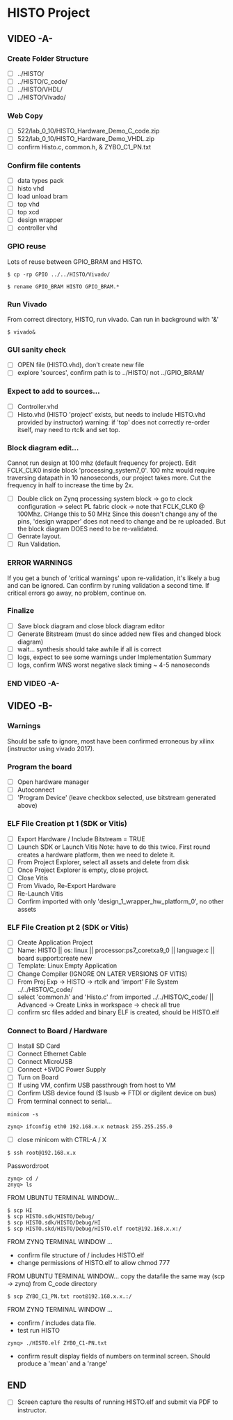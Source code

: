 # HISTO Project
## VIDEO -A-
### Create Folder Structure
- [ ] ../HISTO/
- [ ] ../HISTO/C_code/
- [ ] ../HISTO/VHDL/
- [ ] ../HISTO/Vivado/
### Web Copy 
- [ ] 522/lab_0_10/HISTO_Hardware_Demo_C_code.zip
- [ ] 522/lab_0_10/HISTO_Hardware_Demo_VHDL.zip
- [ ] confirm Histo.c, common.h, & ZYBO_C1_PN.txt

### Confirm file contents
- [ ] data types pack
- [ ] histo vhd
- [ ] load unload bram
- [ ] top vhd
- [ ] top xcd
- [ ] design wrapper
- [ ] controller vhd
### GPIO reuse
Lots of reuse between GPIO_BRAM and HISTO.
```
$ cp -rp GPIO ../../HISTO/Vivado/
```
```
$ rename GPIO_BRAM HISTO GPIO_BRAM.*
```
### Run Vivado
From correct directory, HISTO, run vivado.  Can run in background with '&'
```
$ vivado&
```
### GUI sanity check
- [ ] OPEN file (HISTO.vhd), don't create new file
- [ ] explore 'sources', confirm path is to ../HISTO/ not ../GPIO_BRAM/
### Expect to add to sources...
- [ ] Controller.vhd
- [ ] Histo.vhd (HISTO 'project' exists, but needs to include HISTO.vhd provided by instructor)
warning: if 'top' does not correctly re-order itself, may need to rtclk and set top.
### Block diagram edit...
Cannot run design at 100 mhz (default frequency for project).  Edit FCLK_CLK0 inside block 'processing_system7_0'.  100 mhz would
require traversing datapath in 10 nanoseconds, our project takes more.  Cut the frequency in half to increase the time by 2x.  
- [ ] Double click on Zynq processing system block -> go to clock configuration -> select PL fabric clock -> note that FCLK_CLK0 @ 100Mhz.  CHange this to 50 MHz
Since this doesn't change any of the pins, 'design wrapper' does not need to change and be re uploaded.  But the block diagram DOES need to be re-validated.
- [ ] Genrate layout.
- [ ] Run Validation.
### ERROR WARNINGS
If you get a bunch of 'critical warnings' upon re-validation, it's likely a bug and can be ignored.
Can confirm by runing validation a second time.  If critical errors go away, no problem, continue on.
### Finalize
- [ ] Save block diagram and close block diagram editor
- [ ] Generate Bitstream (must do since added new files and changed block diagram)
- [ ] wait... synthesis should take awhile if all is correct
- [ ] logs, expect to see some warnings under Implementation Summary
- [ ] logs, confirm WNS worst negative slack timing ~ 4-5 nanoseconds
### END VIDEO -A-

## VIDEO -B-

### Warnings
Should be safe to ignore, most have been confirmed erroneous by xilinx (instructor using vivado 2017).

### Program the board
- [ ] Open hardware manager
- [ ] Autoconnect
- [ ] 'Program Device' (leave checkbox selected, use bitstream generated above)

### ELF File Creation pt 1 (SDK or Vitis)
- [ ] Export Hardware / Include Bitstream = TRUE
- [ ] Launch SDK or Launch Vitis
Note: have to do this twice.  First round creates a hardware platform, then we need to delete it.
- [ ] From Project Explorer, select all assets and delete from disk
- [ ] Once Project Explorer is empty, close project.
- [ ] Close Vitis
- [ ] From Vivado, Re-Export Hardware
- [ ] Re-Launch Vitis
- [ ] Confirm imported with only 'design_1_wrapper_hw_platform_0', no other assets

### ELF File Creation pt 2 (SDK or Vitis)
- [ ] Create Application Project
- [ ] Name: HISTO || os: linux || processor:ps7_coretxa9_0 || language:c || board support:create new
- [ ] Template: Linux Empty Application
- [ ] Change Compiler (IGNORE ON LATER VERSIONS OF VITIS)
- [ ] From Proj Exp -> HISTO -> rtclk and 'import' File System ../../HISTO/C_code/
- [ ] select 'common.h' and 'Histo.c' from imported ../../HISTO/C_code/ || Advanced -> Create Links in workspace -> check all true
- [ ] confirm src files added and binary ELF is created, should be HISTO.elf

### Connect to Board / Hardware
- [ ] Install SD Card
- [ ] Connect Ethernet Cable
- [ ] Connect MicroUSB
- [ ] Connect +5VDC Power Supply
- [ ] Turn on Board
- [ ] If using VM, confirm USB passthrough from host to VM
- [ ] Confirm USB device found ($ lsusb => FTDI or digilent device on bus)
- [ ] From terminal connect to serial...
```
minicom -s
```
```
zynq> ifconfig eth0 192.168.x.x netmask 255.255.255.0
```
- [ ] close minicom with CTRL-A / X
```
$ ssh root@192.168.x.x
```
Password:root
```
zynq> cd /
znyq> ls
```
FROM UBUNTU TERMINAL WINDOW...
```
$ scp HI
$ scp HISTO.sdk/HISTO/Debug/
$ scp HISTO.sdk/HISTO/Debug/HI
$ scp HISTO.skd/HISTO/Debug/HISTO.elf root@192.168.x.x:/
```
FROM ZYNQ TERMINAL WINDOW ...
- confirm file structure of / includes HISTO.elf
- change permissions of HISTO.elf to allow chmod 777

FROM UBUNTU TERMINAL WINDOW...
copy the datafile the same way (scp -> zynq)
from C_code directory
```
$ scp ZYBO_C1_PN.txt root@192.168.x.x.:/
```
FROM ZYNQ TERMINAL WINDOW ...
- confirm / includes data file.
- test run HISTO
```
zynq> ./HISTO.elf ZYBO_C1-PN.txt
```
- confirm result display fields of numbers on terminal screen.  Should produce a 'mean' and a 'range'

## END
- [ ] Screen capture the results of running HISTO.elf and submit via PDF to instructor.
